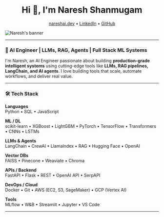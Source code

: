 
<h1 align="center">Hi 👋, I'm Naresh Shanmugam</h1>
<p align="center">
  <a href="https://nareshai.dev">nareshai.dev</a> • 
  <a href="https://linkedin.com/in/naresh">LinkedIn</a> • 
  <a href="https://github.com/nare-shh">GitHub</a>
</p>
<img src="https://raw.githubusercontent.com/berkeli/berkeli/main/assets/header.jpg" align="center" alt="Naresh's banner">
<hr>

### 🚀 AI Engineer | LLMs, RAG, Agents | Full Stack ML Systems

I'm Naresh, an AI Engineer passionate about building **production-grade intelligent systems** using cutting-edge tools like **LLMs, RAG pipelines, LangChain, and AI agents**. I love building tools that scale, automate workflows, and deliver real value.

---

### 🛠️ Tech Stack

**Languages**  
Python • SQL • JavaScript

**ML / DL**  
scikit-learn • XGBoost • LightGBM • PyTorch • TensorFlow • Transformers • CNNs • LSTMs

**LLMs & Agents**  
LangChain • CrewAI • LlamaIndex • RAG • Hugging Face • OpenAI

**Vector DBs**  
FAISS • Pinecone • Weaviate • Chroma

**APIs / Backend**  
FastAPI • Flask • REST • OpenAI API • SerpAPI

**DevOps / Cloud**  
Docker • Git • AWS (EC2, S3, SageMaker) • GCP (Vertex AI)

**Tools**  
MLflow • W&B • Streamlit • Jupyter • VS Code

---
